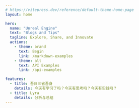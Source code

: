 ```yaml
---
# https://vitepress.dev/reference/default-theme-home-page
layout: home

hero:
  name: "Unreal Engine"
  text: "Blogs and Tips"
  tagline: Explore, Share, and Innovate
  actions:
    - theme: brand
      text: Begin
      link: /markdown-examples
    - theme: alt
      text: API Examples
      link: /api-examples

features:
  - title: 吾日三省吾身
    details: 今天有学习了吗？今天有思考吗？今天有实践吗？
  - title: Lyra
    details: 分析与总结
---
```


